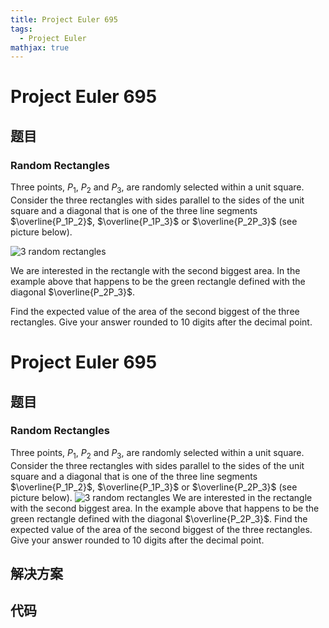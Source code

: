 ```yaml
---
title: Project Euler 695
tags:
  - Project Euler
mathjax: true
---
```

<escape><!-- more --></escape>
    
# Project Euler 695
## 题目
### Random Rectangles

Three points, $P_1$, $P_2$ and $P_3$, are randomly selected within a unit square. Consider the three rectangles with sides parallel to the sides of the unit square and a diagonal that is one of the three line segments $\overline{P_1P_2}$, $\overline{P_1P_3}$ or $\overline{P_2P_3}$ (see picture below).

<div class="center">
<img src="project/images/p695_randrect.png" alt="3 random rectangles" /></div>

We are interested in the rectangle with the second biggest area. In the example above that happens to be the green rectangle defined with the diagonal $\overline{P_2P_3}$.

Find the expected value of the area of the second biggest of the three rectangles. Give your answer rounded to 10 digits after the decimal point.


# Project Euler 695
## 题目
### Random Rectangles

Three points, $P_1$, $P_2$ and $P_3$, are randomly selected within a unit square. Consider the three rectangles with sides parallel to the sides of the unit square and a diagonal that is one of the three line segments $\overline{P_1P_2}$, $\overline{P_1P_3}$ or $\overline{P_2P_3}$ (see picture below).
<img src="https://projecteuler.net/project/images/p695_randrect.png" alt="3 random rectangles">
We are interested in the rectangle with the second biggest area. In the example above that happens to be the green rectangle defined with the diagonal $\overline{P_2P_3}$.
Find the expected value of the area of the second biggest of the three rectangles. Give your answer rounded to $10$ digits after the decimal point.


## 解决方案


## 代码


